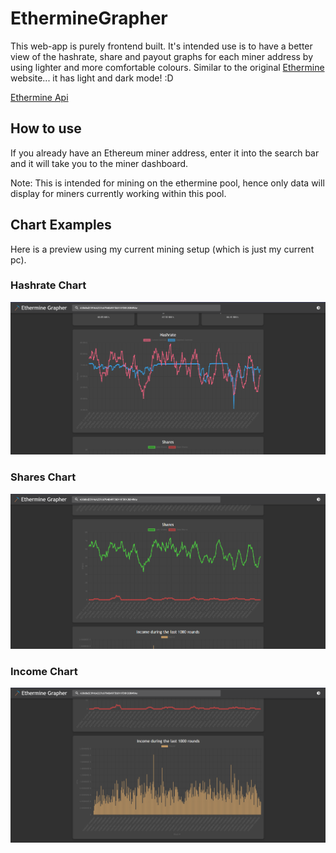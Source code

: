 # EthermineGrapher
This web-app is purely frontend built. It's intended use is to have a better view of the hashrate, share and payout graphs for each miner address by using lighter and more comfortable colours. Similar to the original [Ethermine](https://ethermine.org) website... it has light and dark mode! :D

[Ethermine Api](https://ethermine.org/api/pool)
## How to use
If you already have an Ethereum miner address, enter it into the search bar and it will take you to the miner dashboard.

Note: This is intended for mining on the ethermine pool, hence only data will display for miners currently working within this pool.

## Chart Examples
Here is a preview using my current mining setup (which is just my current pc).

### Hashrate Chart

![](docs/hashrateChart.png)

### Shares Chart

![](docs/sharesChart.png)

### Income Chart

![](docs/incomeChart.png)

